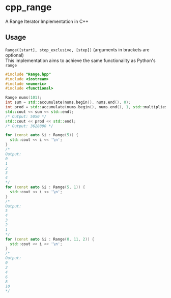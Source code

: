 # cpp_range
A Range Iterator Implementation in C++

## Usage
`Range([start], stop_exclusive, [step])` (arguments in brackets are optional)<br>
This implementation aims to achieve the same functionailty as Python's `range`
```cpp
#include "Range.hpp"
#include <iostream>
#include <numeric>
#include <functional>

Range nums(101);
int sum = std::accumulate(nums.begin(), nums.end(), 0);
int prod = std::accumulate(nums.begin(), nums.end(), 1, std::multiplies<int>());
std::cout << sum << std::endl;
/* Output: 5050 */
std::cout << prod << std::endl;
/* Output: 3628800 */

for (const auto &i : Range(5)) {
  std::cout << i << '\n';
}
/*
Output:
0
1
2
3
4
*/
for (const auto &i : Range(5, 1)) {
  std::cout << i << '\n';
}
/*
Output:
5
4
3
2
1
*/
for (const auto &i : Range(0, 11, 2)) {
  std::cout << i << '\n';
}
/*
Output:
0
2
4
6
8
10
*/
```
